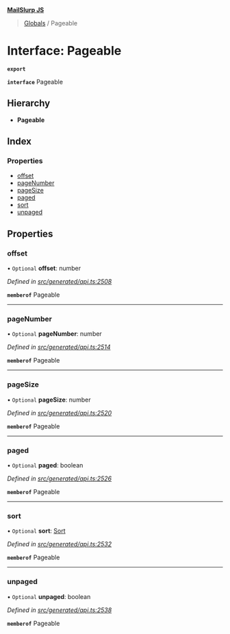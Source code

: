 **[MailSlurp JS](../README.md)**

> [Globals](../README.md) / Pageable

# Interface: Pageable

**`export`** 

**`interface`** Pageable

## Hierarchy

* **Pageable**

## Index

### Properties

* [offset](pageable.md#offset)
* [pageNumber](pageable.md#pagenumber)
* [pageSize](pageable.md#pagesize)
* [paged](pageable.md#paged)
* [sort](pageable.md#sort)
* [unpaged](pageable.md#unpaged)

## Properties

### offset

• `Optional` **offset**: number

*Defined in [src/generated/api.ts:2508](https://github.com/mailslurp/mailslurp-client/blob/36fa2ad/src/generated/api.ts#L2508)*

**`memberof`** Pageable

___

### pageNumber

• `Optional` **pageNumber**: number

*Defined in [src/generated/api.ts:2514](https://github.com/mailslurp/mailslurp-client/blob/36fa2ad/src/generated/api.ts#L2514)*

**`memberof`** Pageable

___

### pageSize

• `Optional` **pageSize**: number

*Defined in [src/generated/api.ts:2520](https://github.com/mailslurp/mailslurp-client/blob/36fa2ad/src/generated/api.ts#L2520)*

**`memberof`** Pageable

___

### paged

• `Optional` **paged**: boolean

*Defined in [src/generated/api.ts:2526](https://github.com/mailslurp/mailslurp-client/blob/36fa2ad/src/generated/api.ts#L2526)*

**`memberof`** Pageable

___

### sort

• `Optional` **sort**: [Sort](sort.md)

*Defined in [src/generated/api.ts:2532](https://github.com/mailslurp/mailslurp-client/blob/36fa2ad/src/generated/api.ts#L2532)*

**`memberof`** Pageable

___

### unpaged

• `Optional` **unpaged**: boolean

*Defined in [src/generated/api.ts:2538](https://github.com/mailslurp/mailslurp-client/blob/36fa2ad/src/generated/api.ts#L2538)*

**`memberof`** Pageable
